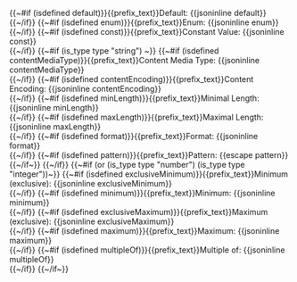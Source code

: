 {{~#if (isdefined default)}}{{prefix_text}}Default: {{jsoninline default}}<br/>{{~/if}}
{{~#if (isdefined enum)}}{{prefix_text}}Enum: {{jsoninline enum}}<br/>{{~/if}}
{{~#if (isdefined const)}}{{prefix_text}}Constant Value: {{jsoninline const}}<br/>{{~/if}}
{{~#if (is_type type "string") ~}}
	{{~#if (isdefined contentMediaType)}}{{prefix_text}}Content Media Type: {{jsoninline contentMediaType}}<br/>{{~/if}}
	{{~#if (isdefined contentEncoding)}}{{prefix_text}}Content Encoding: {{jsoninline contentEncoding}}<br/>{{~/if}}
	{{~#if (isdefined minLength)}}{{prefix_text}}Minimal Length: {{jsoninline minLength}}<br/>{{~/if}}
	{{~#if (isdefined maxLength)}}{{prefix_text}}Maximal Length: {{jsoninline maxLength}}<br/>{{~/if}}
	{{~#if (isdefined format)}}{{prefix_text}}Format: {{jsoninline format}}<br/>{{~/if}}
	{{~#if (isdefined pattern)}}{{prefix_text}}Pattern: {{escape pattern}}<br/>{{~/if~}}
{{~/if}}
{{~#if (or (is_type type "number") (is_type type "integer"))~}}
	{{~#if (isdefined exclusiveMinimum)}}{{prefix_text}}Minimum (exclusive): {{jsoninline exclusiveMinimum}}<br/>{{~/if}}
	{{~#if (isdefined minimum)}}{{prefix_text}}Minimum: {{jsoninline minimum}}<br/>{{~/if}}
	{{~#if (isdefined exclusiveMaximum)}}{{prefix_text}}Maximum (exclusive): {{jsoninline exclusiveMaximum}}<br/>{{~/if}}
	{{~#if (isdefined maximum)}}{{prefix_text}}Maximum: {{jsoninline maximum}}<br/>{{~/if}}
	{{~#if (isdefined multipleOf)}}{{prefix_text}}Multiple of: {{jsoninline multipleOf}}<br/>{{~/if}}
{{~/if~}}
